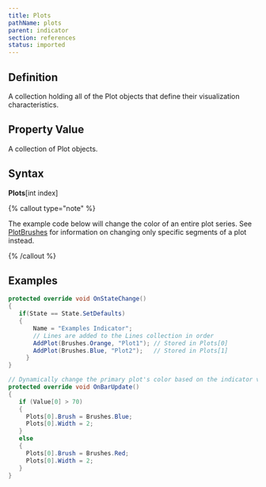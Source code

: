 ```yaml
---
title: Plots
pathName: plots
parent: indicator
section: references
status: imported
---
```


## Definition

A collection holding all of the Plot objects that define their visualization characteristics.

## Property Value

A collection of Plot objects.

## Syntax

**Plots**[int index]

{% callout type="note" %}

The example code below will change the color of an entire plot series. See [PlotBrushes](plotbrushes) for information on changing only specific segments of a plot instead.

{% /callout %}

## Examples

```csharp
protected override void OnStateChange()
{
   if(State == State.SetDefaults)
   {
       Name = "Examples Indicator";
       // Lines are added to the Lines collection in order
       AddPlot(Brushes.Orange, "Plot1"); // Stored in Plots[0]
       AddPlot(Brushes.Blue, "Plot2");   // Stored in Plots[1]
     }
}

// Dynamically change the primary plot's color based on the indicator value
protected override void OnBarUpdate()
{
   if (Value[0] > 70)
   {
     Plots[0].Brush = Brushes.Blue;
     Plots[0].Width = 2;
   }
   else
   {
     Plots[0].Brush = Brushes.Red;
     Plots[0].Width = 2;
   }
}
```
